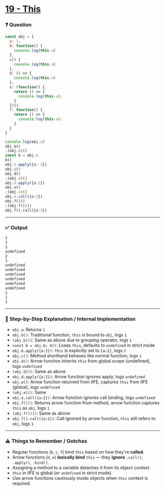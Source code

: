 # [19 - This](https://bigfrontend.dev/quiz/this)

### ❓ Question
```js
const obj = {
  a: 1,
  b: function() {
    console.log(this.a)
  },
  c() {
    console.log(this.a)
  },
  d: () => {
    console.log(this.a)
  },
  e: (function() {
    return () => {
      console.log(this.a);
    }
  })(),
  f: function() {
    return () => {
      console.log(this.a);
    }
  }
}

console.log(obj.a)
obj.b()
;(obj.b)()
const b = obj.b
b()
obj.b.apply({a: 2})
obj.c()
obj.d()
;(obj.d)()
obj.d.apply({a:2})
obj.e()
;(obj.e)()
obj.e.call({a:2})
obj.f()()
;(obj.f())()
obj.f().call({a:2})
```

---

### ✅ Output

```txt
1
1
1
undefined
2
1
undefined
undefined
undefined
undefined
undefined
undefined
1
1
1
```

---

### 🧠 Step-by-Step Explanation / Internal Implementation

- `obj.a`: Returns `1`
- `obj.b()`: Traditional function, `this` is bound to `obj`, logs `1`
- `(obj.b)()`: Same as above due to grouping operator, logs `1`
- `const b = obj.b; b()`: Loses `this`, defaults to `undefined` in strict mode
- `obj.b.apply({a:2})`: `this` is explicitly set to `{a:2}`, logs `2`
- `obj.c()`: Method shorthand behaves like normal function, logs `1`
- `obj.d()`: Arrow function inherits `this` from global scope (undefined), logs `undefined`
- `(obj.d)()`: Same as above
- `obj.d.apply({a:2})`: Arrow function ignores apply, logs `undefined`
- `obj.e()`: Arrow function returned from IIFE, captures `this` from IIFE (global), logs `undefined`
- `(obj.e)()`: Same
- `obj.e.call({a:2})`: Arrow function ignores call binding, logs `undefined`
- `obj.f()()`: Returns arrow function from method, arrow function captures `this` as `obj`, logs `1`
- `(obj.f())()`: Same as above
- `obj.f().call({a:2})`: Call ignored by arrow function, `this` still refers to `obj`, logs `1`

---

### ⚠️ Things to Remember / Gotchas

- Regular functions (`b`, `c`, `f`) bind `this` based on how they're **called**.
- Arrow functions (`d`, `e`) **lexically bind** `this` — they **ignore** `.call()`, `.apply()`, `.bind()`.
- Assigning a method to a variable detaches it from its object context.
- `this` in IIFE is global (or `undefined` in strict mode).
- Use arrow functions cautiously inside objects when `this` context is required.
